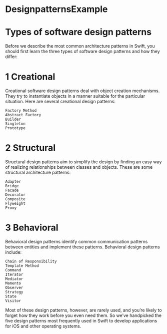 # DesignpatternsExample
# Types of software design patterns

Before we describe the most common architecture patterns in Swift, you should first learn the three types of software design patterns and how they differ:
# 1 Creational

Creational software design patterns deal with object creation mechanisms. They try to instantiate objects in a manner suitable for the particular situation. Here are several creational design patterns:

    Factory Method
    Abstract Factory
    Builder
    Singleton
    Prototype

# 2 Structural

Structural design patterns aim to simplify the design by finding an easy way of realizing relationships between classes and objects. These are some structural architecture patterns:

    Adapter
    Bridge
    Facade
    Decorator
    Composite
    Flyweight
    Proxy

# 3 Behavioral

Behavioral design patterns identify common communication patterns between entities and implement these patterns. Behavioral design patterns include:

    Chain of Responsibility
    Template Method
    Command
    Iterator
    Mediator
    Memento
    Observer
    Strategy
    State
    Visitor

Most of these design patterns, however, are rarely used, and you’re likely to forget how they work before you even need them. So we’ve handpicked the five design patterns most frequently used in Swift to develop applications for iOS and other operating systems.
